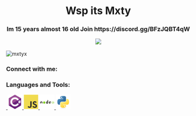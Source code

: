 <h1 align="center">Wsp its Mxty</h1>
<h3 align="center">Im 15 years almost 16 old Join https://discord.gg/BFzJQBT4qW</h3>
<p align = "center">
<img src="https://c.tenor.com/a2txYG5kHe0AAAAC/lucci-block6.gif">
</p>

<p align="left"> <img src="https://komarev.com/ghpvc/?username=mxtyx&label=Profile%20views&color=blueviolet&style=flat" alt="mxtyx" /> </p>

<h3 align="left">Connect with me:</h3>
<p align="left">
</p>

<h3 align="left">Languages and Tools:</h3>
<p align="left"> <a href="https://www.w3schools.com/cpp/" target="_blank" rel="noreferrer"> <img href="https://www.w3schools.com/cs/" target="_blank" rel="noreferrer"> <img src="https://raw.githubusercontent.com/devicons/devicon/master/icons/csharp/csharp-original.svg" alt="csharp" width="40" height="40"/> </a> <a href="https://developer.mozilla.org/en-US/docs/Web/JavaScript" target="_blank" rel="noreferrer"> <img src="https://raw.githubusercontent.com/devicons/devicon/master/icons/javascript/javascript-original.svg" alt="javascript" width="40" height="40"/> </a> <a href="https://nodejs.org" target="_blank" rel="noreferrer"> <img src="https://raw.githubusercontent.com/devicons/devicon/master/icons/nodejs/nodejs-original-wordmark.svg" alt="nodejs" width="40" height="40"/> </a> <a href="https://www.python.org" target="_blank" rel="noreferrer"> <img src="https://raw.githubusercontent.com/devicons/devicon/master/icons/python/python-original.svg" alt="python" width="40" height="40"/> </a> </p>
